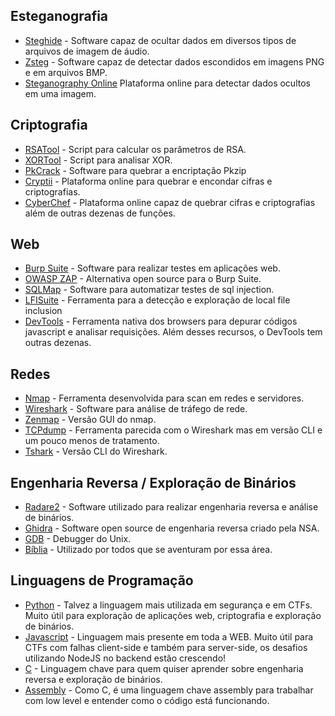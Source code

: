 ## Esteganografia

- [Steghide](https://github.com/StefanoDeVuono/steghide) - Software capaz de ocultar dados em diversos tipos de arquivos de imagem de áudio.
- [Zsteg](https://github.com/zed-0xff/zsteg) - Software capaz de detectar dados escondidos em imagens PNG e em arquivos BMP.
- [Steganography Online](https://stylesuxx.github.io/steganography/) Plataforma online para detectar dados ocultos em uma imagem.

## Criptografia

- [RSATool](https://github.com/ius/rsatool) - Script para calcular os parâmetros de RSA.
- [XORTool](https://github.com/hellman/xortool) - Script para analisar XOR.
- [PkCrack](https://github.com/keyunluo/pkcrack) - Software para quebrar a encriptação Pkzip
- [Cryptii](https://cryptii.com/) - Plataforma online para quebrar e encondar cifras e criptografias.
- [CyberChef](https://gchq.github.io/CyberChef/) - Plataforma online capaz de quebrar cifras e criptografias além de outras dezenas de funções.

## Web

- [Burp Suite](https://portswigger.net/burp) - Software para realizar testes em aplicações web.
- [OWASP ZAP](https://www.zaproxy.org/) - Alternativa open source para o Burp Suite.
- [SQLMap](https://github.com/sqlmapproject/sqlmap) - Software para automatizar testes de sql injection.
- [LFISuite](https://github.com/D35m0nd142/LFISuite) - Ferramenta para a detecção e exploração de local file inclusion
- [DevTools](https://developers.google.com/web/tools/chrome-devtools) - Ferramenta nativa dos browsers para depurar códigos javascript e analisar requisições. Além desses recursos, o DevTools tem outras dezenas.

## Redes

- [Nmap](https://nmap.org/) - Ferramenta desenvolvida para scan em redes e servidores.
- [Wireshark](https://www.wireshark.org/) - Software para análise de tráfego de rede.
- [Zenmap](https://nmap.org/zenmap/) - Versão GUI do nmap.
- [TCPdump](https://www.tcpdump.org/) - Ferramenta parecida com o Wireshark mas em versão CLI e um pouco menos de tratamento.
- [Tshark](https://www.wireshark.org/docs/man-pages/tshark.html) - Versão CLI do Wireshark.

## Engenharia Reversa / Exploração de Binários

- [Radare2](https://rada.re/n/) - Software utilizado para realizar engenharia reversa e análise de binários.
- [Ghidra](https://ghidra-sre.org/) - Software open source de engenharia reversa criado pela NSA.
- [GDB](https://www.gnu.org/software/gdb/) - Debugger do Unix.
- [Bíblia](https://www.bibliaonline.com.br/acf) - Utilizado por todos que se aventuram por essa área.

## Linguagens de Programação

- [Python](https://www.python.org/) - Talvez a linguagem mais utilizada em segurança e em CTFs. Muito útil para exploração de aplicações web, criptografia e exploração de binários.
- [Javascript](https://developer.mozilla.org/pt-BR/docs/Web/JavaScript) - Linguagem mais presente em toda a WEB. Muito útil para CTFs com falhas client-side e também para server-side, os desafios utilizando NodeJS no backend estão crescendo!
- [C](https://www.learn-c.org/) - Linguagem chave para quem quiser aprender sobre engenharia reversa e exploração de binários.
- [Assembly](https://www.tutorialspoint.com/assembly_programming/assembly_introduction.htm) - Como C, é uma linguagem chave assembly para trabalhar com low level e entender como o código está funcionando.
